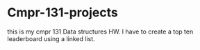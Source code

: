 # Cmpr-131-projects

this is my cmpr 131 Data structures HW. I have to create a top ten leaderboard using a linked list. 
